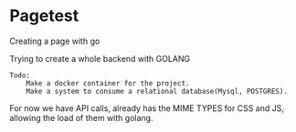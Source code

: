 # Pagetest
Creating a page with go

Trying to create a whole backend with GOLANG


    Todo:
        Make a docker container for the project.
        Make a system to consume a relational database(Mysql, POSTGRES).


For now we have API calls, already has the MIME TYPES for CSS and JS, allowing the load of them with golang.
